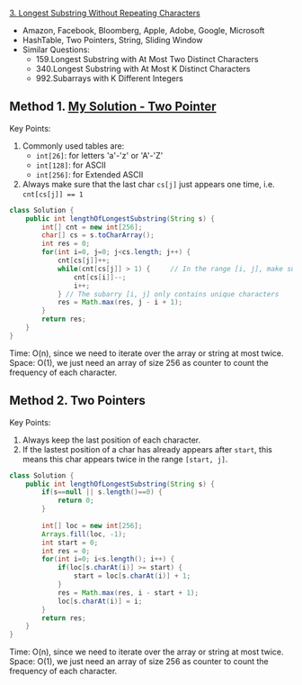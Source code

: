 [3. Longest Substring Without Repeating Characters](https://leetcode.com/problems/longest-substring-without-repeating-characters/)

* Amazon, Facebook, Bloomberg, Apple, Adobe, Google, Microsoft
* HashTable, Two Pointers, String, Sliding Window
* Similar Questions:
    * 159.Longest Substring with At Most Two Distinct Characters
    * 340.Longest Substring with At Most K Distinct Characters
    * 992.Subarrays with K Different Integers
    

## Method 1. [My Solution - Two Pointer](https://leetcode.com/problems/longest-substring-without-repeating-characters/discuss/827602/2ms-Simple-and-Clean-Java-Solution-beats-99.86-with-explanation)
Key Points:
1. Commonly used tables are:
    * `int[26]`: for letters 'a'-'z' or 'A'-'Z'
    * `int[128]`: for ASCII
    * `int[256]`: for Extended ASCII
2. Always make sure that the last char `cs[j]` just appears one time, i.e. `cnt[cs[j]] == 1`
```java
class Solution {
    public int lengthOfLongestSubstring(String s) {
        int[] cnt = new int[256];
        char[] cs = s.toCharArray();
        int res = 0;
        for(int i=0, j=0; j<cs.length; j++) {
            cnt[cs[j]]++;
            while(cnt[cs[j]] > 1) {     // In the range [i, j], make sure cs[j] appears only 1 time
                cnt[cs[i]]--;
                i++;
            } // The subarry [i, j] only contains unique characters
            res = Math.max(res, j - i + 1);
        }
        return res;
    }
}
```
Time: O(n), since we need to iterate over the array or string at most twice.
Space: O(1), we just need an array of size 256 as counter to count the frequency of each character.


## Method 2. Two Pointers
Key Points:
1. Always keep the last position of each character.
2. If the lastest position of a char has already appears after `start`, this means this char appears twice in the range `[start, j]`. 
```java
class Solution {
    public int lengthOfLongestSubstring(String s) {
        if(s==null || s.length()==0) {
            return 0;
        }
        
        int[] loc = new int[256];
        Arrays.fill(loc, -1);
        int start = 0;
        int res = 0;
        for(int i=0; i<s.length(); i++) {
            if(loc[s.charAt(i)] >= start) {
                start = loc[s.charAt(i)] + 1;
            }
            res = Math.max(res, i - start + 1);
            loc[s.charAt(i)] = i;
        }
        return res;
    }
}
```
Time: O(n), since we need to iterate over the array or string at most twice.
Space: O(1), we just need an array of size 256 as counter to count the frequency of each character.

